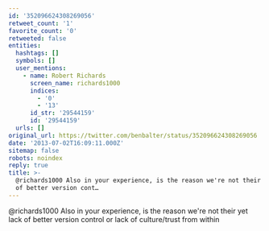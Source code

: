 ```yaml
---
id: '352096624308269056'
retweet_count: '1'
favorite_count: '0'
retweeted: false
entities:
  hashtags: []
  symbols: []
  user_mentions:
    - name: Robert Richards
      screen_name: richards1000
      indices:
        - '0'
        - '13'
      id_str: '29544159'
      id: '29544159'
  urls: []
original_url: https://twitter.com/benbalter/status/352096624308269056
date: '2013-07-02T16:09:11.000Z'
sitemap: false
robots: noindex
reply: true
title: >-
  @richards1000 Also in your experience, is the reason we're not their yet lack
  of better version cont…
---
```


@richards1000 Also in your experience, is the reason we're not their yet lack of better version control or lack of culture/trust from within